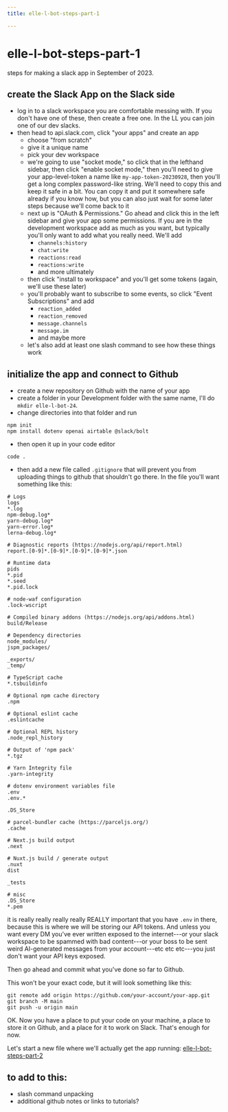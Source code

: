 ```yaml
---
title: elle-l-bot-steps-part-1

---
```


# elle-l-bot-steps-part-1


steps for making a slack app in September of 2023.

## create the Slack App on the Slack side

- log in to a slack workspace you are comfortable messing with. If you don't have one of these, then create a free one. In the LL you can join one of our dev slacks.
- then head to api.slack.com, click "your apps" and create an app
    - choose "from scratch"
    - give it a unique name
    - pick your dev workspace
    - we're going to use "socket mode," so click that in the lefthand sidebar, then click "enable socket mode," then you'll need to give your app-level-token a name like `my-app-token-20230928`, then you'll get a long complex password-like string. We'll need to copy this and keep it safe in a bit. You can copy it and put it somewhere safe already if you know how, but you can also just wait for some later steps because we'll come back to it
    - next up is "OAuth & Permissions." Go ahead and click this in the left sidebar and give your app some permissions. If you are in the development workspace add as much as you want, but typically you'll only want to add what you really need. We'll add
        - `channels:history`
        - `chat:write`
        - `reactions:read`
        - `reactions:write`
        - and more ultimately
    - then click "install to workspace" and you'll get some tokens (again, we'll use these later)
    - you'll probably want to subscribe to some events, so click "Event Subscriptions" and add
        - `reaction_added`
        - `reaction_removed`
        - `message.channels`
        - `message.im`
        - and maybe more
    - let's also add at least one slash command to see how these things work


## initialize the app and connect to Github

- create a new repository on Github with the name of your app
- create a folder in your Development folder with the same name, I'll do `mkdir elle-l-bot-24`.
- change directories into that folder and run 

```
npm init
npm install dotenv openai airtable @slack/bolt
```
- then open it up in your code editor
```
code .
```
- then add a new file called `.gitignore` that will prevent you from uploading things to github that shouldn't go there. In the file you'll want something like this:

```
# Logs
logs
*.log
npm-debug.log*
yarn-debug.log*
yarn-error.log*
lerna-debug.log*

# Diagnostic reports (https://nodejs.org/api/report.html)
report.[0-9]*.[0-9]*.[0-9]*.[0-9]*.json

# Runtime data
pids
*.pid
*.seed
*.pid.lock

# node-waf configuration
.lock-wscript

# Compiled binary addons (https://nodejs.org/api/addons.html)
build/Release

# Dependency directories
node_modules/
jspm_packages/

_exports/
_temp/

# TypeScript cache
*.tsbuildinfo

# Optional npm cache directory
.npm

# Optional eslint cache
.eslintcache

# Optional REPL history
.node_repl_history

# Output of 'npm pack'
*.tgz

# Yarn Integrity file
.yarn-integrity

# dotenv environment variables file
.env
.env.*

.DS_Store

# parcel-bundler cache (https://parceljs.org/)
.cache

# Next.js build output
.next

# Nuxt.js build / generate output
.nuxt
dist

_tests

# misc
.DS_Store
*.pem
```

it is really really really really REALLY important that you have `.env` in there, because this is where we will be storing our API tokens. And unless you want every DM you've ever written exposed to the internet---or your slack workspace to be spammed with bad content---or your boss to be sent weird AI-generated messages from your account---etc etc etc---you just don't want your API keys exposed.

Then go ahead and commit what you've done so far to Github.

This won't be your exact code, but it will look something like this:

```
git remote add origin https://github.com/your-account/your-app.git
git branch -M main
git push -u origin main
```

OK. Now you have a place to put your code on your machine, a place to store it on Github, and a place for it to work on Slack. That's enough for now.

Let's start a new file where we'll actually get the app running: [elle-l-bot-steps-part-2](/StEezi9HQUSfiJX-iX6iOg)



## to add to this:

- slash command unpacking
- additional github notes or links to tutorials?